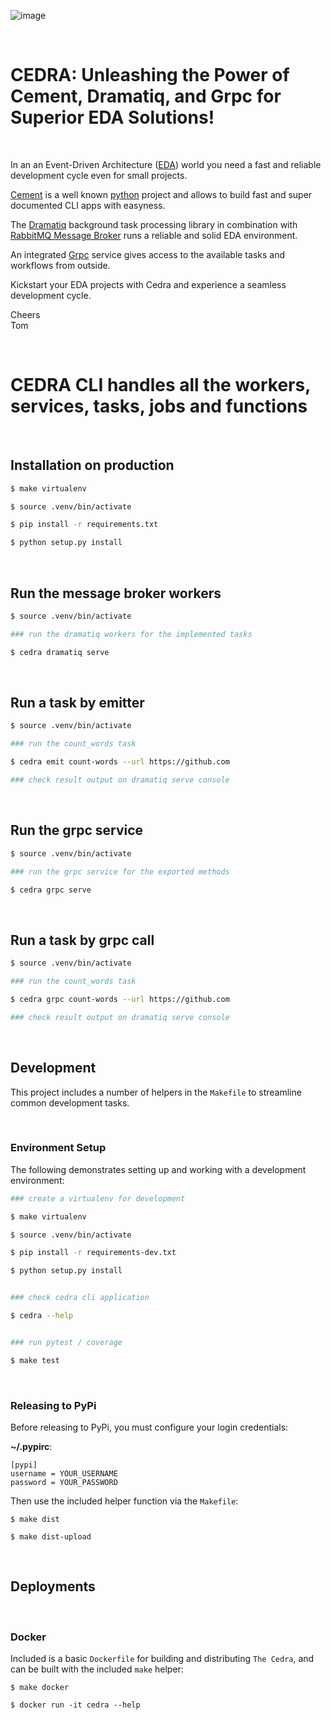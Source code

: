 ![image](https://github.com/TomFreudenberg/cedra/assets/410087/52b705f1-14a1-464f-8939-f02da974ee1f)

<br/>

# CEDRA: Unleashing the Power of Cement, Dramatiq, and Grpc for Superior EDA Solutions!

<br/>

In an an Event-Driven Architecture ([EDA](https://en.wikipedia.org/wiki/Event-driven_architecture)) world you need a fast and reliable development cycle even for small projects.

[Cement](https://builtoncement.com) is a well known [python](https://www.python.org) project and allows to build fast and super documented CLI apps with easyness.

The [Dramatiq](https://dramatiq.io) background task processing library in combination with [RabbitMQ Message Broker](https://www.rabbitmq.com) runs a reliable and solid EDA environment.

An integrated [Grpc](https://grpc.io) service gives access to the available tasks and workflows from outside.

Kickstart your EDA projects with Cedra and experience a seamless development cycle.

Cheers<br/>
Tom

<br/>

# CEDRA CLI handles all the workers, services, tasks, jobs and functions

<br/>

## Installation on production

```bash
$ make virtualenv

$ source .venv/bin/activate

$ pip install -r requirements.txt

$ python setup.py install
```

<br/>

## Run the message broker workers

```bash
$ source .venv/bin/activate

### run the dramatiq workers for the implemented tasks

$ cedra dramatiq serve
```

<br/>

## Run a task by emitter

```bash
$ source .venv/bin/activate

### run the count_words task

$ cedra emit count-words --url https://github.com

### check result output on dramatiq serve console
```

<br/>

## Run the grpc service

```bash
$ source .venv/bin/activate

### run the grpc service for the exported methods

$ cedra grpc serve
```

<br/>

## Run a task by grpc call

```bash
$ source .venv/bin/activate

### run the count_words task

$ cedra grpc count-words --url https://github.com

### check result output on dramatiq serve console
```

<br/>

## Development

This project includes a number of helpers in the `Makefile` to streamline common development tasks.

<br/>

### Environment Setup

The following demonstrates setting up and working with a development environment:

```bash
### create a virtualenv for development

$ make virtualenv

$ source .venv/bin/activate

$ pip install -r requirements-dev.txt

$ python setup.py install


### check cedra cli application

$ cedra --help


### run pytest / coverage

$ make test
```

<br/>

### Releasing to PyPi

Before releasing to PyPi, you must configure your login credentials:

**~/.pypirc**:

```
[pypi]
username = YOUR_USERNAME
password = YOUR_PASSWORD
```

Then use the included helper function via the `Makefile`:

```
$ make dist

$ make dist-upload
```

<br/>

## Deployments

<br/>

### Docker

Included is a basic `Dockerfile` for building and distributing `The Cedra`,
and can be built with the included `make` helper:

```
$ make docker

$ docker run -it cedra --help
```
